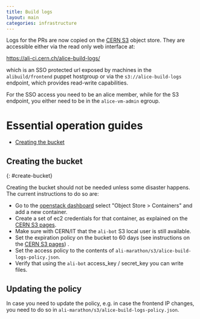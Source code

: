 ```yaml
---
title: Build logs
layout: main
categories: infrastructure
---
```


Logs for the PRs are now copied on the [CERN S3](https://clouddocs.web.cern.ch/clouddocs/object_store/) object store. 
They are accessible either via the read only web interface at:

https://ali-ci.cern.ch/alice-build-logs/

which is an SSO protected url exposed by machines in the `alibuild/frontend` puppet hostgroup or via the
`s3://alice-build-logs` endpoint, which provides read-write capabilities.

For the SSO access you need to be an alice member, while for the S3 endpoint, you either need to be in the `alice-vm-admin`
egroup.

# Essential operation guides

* [Creating the bucket](#create-bucket)

## Creating the bucket
{: #create-bucket}

Creating the bucket should not be needed unless some disaster happens. The current instructions to do so are:

* Go to the [openstack dashboard](https://openstack.cern.ch) select "Object Store > Containers" and add a new container.
* Create a set of ec2 credentials for that container, as explained on the [CERN S3 pages][clouddocs].
* Make sure with CERN/IT that the `ali-bot` S3 local user is still available.
* Set the expiration policy on the bucket to 60 days (see instructions on the [CERN S3 pages][clouddocs]) .
* Set the access policy to the contents of `ali-marathon/s3/alice-build-logs-policy.json`.
* Verify that using the `ali-bot` access_key / secret_key you can write files.

## Updating the policy

In case you need to update the policy, e.g. in case the frontend IP changes, you need to do so in `ali-marathon/s3/alice-build-logs-policy.json`.

[clouddocs]: https://clouddocs.web.cern.ch/clouddocs/
